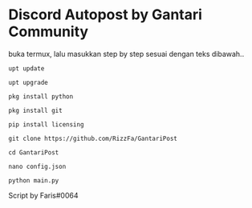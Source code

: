 # Discord Autopost by Gantari Community
buka termux, lalu masukkan step by step sesuai dengan teks dibawah..
```
upt update
```
```
upt upgrade
```
```
pkg install python
```
```
pkg install git
```
```
pip install licensing
```
```
git clone https://github.com/RizzFa/GantariPost
```
```
cd GantariPost
```
```
nano config.json
```
```
python main.py
```
Script by Faris#0064
